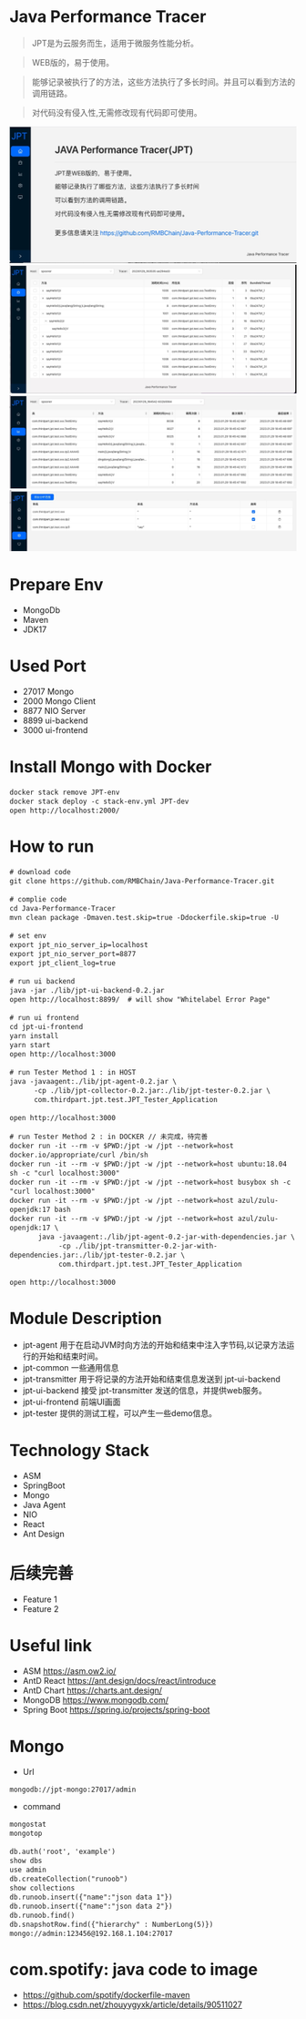 # Java Performance Tracer

>JPT是为云服务而生，适用于微服务性能分析。

>WEB版的，易于使用。

>能够记录被执行了的方法，这些方法执行了多长时间。并且可以看到方法的调用链路。

>对代码没有侵入性,无需修改现有代码即可使用。


![avatar](pic/memo1.jpg)
![avatar](pic/memo2.jpg)
![avatar](pic/memo3.jpg)
![avatar](pic/memo4.jpg)

# Prepare Env
- MongoDb
- Maven 
- JDK17

# Used Port
- 27017 Mongo
- 2000  Mongo Client
- 8877  NIO Server
- 8899  ui-backend
- 3000  ui-frontend

# Install Mongo with Docker
```
docker stack remove JPT-env
docker stack deploy -c stack-env.yml JPT-dev
open http://localhost:2000/
```

# How to run
```
# download code
git clone https://github.com/RMBChain/Java-Performance-Tracer.git

# complie code
cd Java-Performance-Tracer
mvn clean package -Dmaven.test.skip=true -Ddockerfile.skip=true -U

# set env
export jpt_nio_server_ip=localhost
export jpt_nio_server_port=8877
export jpt_client_log=true

# run ui backend
java -jar ./lib/jpt-ui-backend-0.2.jar
open http://localhost:8899/  # will show "Whitelabel Error Page"

# run ui frontend
cd jpt-ui-frontend
yarn install 
yarn start
open http://localhost:3000

# run Tester Method 1 : in HOST
java -javaagent:./lib/jpt-agent-0.2.jar \
      -cp ./lib/jpt-collector-0.2.jar:./lib/jpt-tester-0.2.jar \
      com.thirdpart.jpt.test.JPT_Tester_Application

open http://localhost:3000

# run Tester Method 2 : in DOCKER // 未完成，待完善
docker run -it --rm -v $PWD:/jpt -w /jpt --network=host docker.io/appropriate/curl /bin/sh
docker run -it --rm -v $PWD:/jpt -w /jpt --network=host ubuntu:18.04 sh -c "curl localhost:3000"
docker run -it --rm -v $PWD:/jpt -w /jpt --network=host busybox sh -c "curl localhost:3000"
docker run -it --rm -v $PWD:/jpt -w /jpt --network=host azul/zulu-openjdk:17 bash
docker run -it --rm -v $PWD:/jpt -w /jpt --network=host azul/zulu-openjdk:17 \
       java -javaagent:./lib/jpt-agent-0.2-jar-with-dependencies.jar \
            -cp ./lib/jpt-transmitter-0.2-jar-with-dependencies.jar:./lib/jpt-tester-0.2.jar \
            com.thirdpart.jpt.test.JPT_Tester_Application      

open http://localhost:3000

```

# Module Description
- jpt-agent 用于在启动JVM时向方法的开始和结束中注入字节码,以记录方法运行的开始和结束时间。
- jpt-common 一些通用信息
- jpt-transmitter 用于将记录的方法开始和结束信息发送到 jpt-ui-backend
- jpt-ui-backend 接受 jpt-transmitter 发送的信息，并提供web服务。
- jpt-ui-frontend 前端UI画面
- jpt-tester 提供的测试工程，可以产生一些demo信息。

# Technology Stack
- ASM
- SpringBoot
- Mongo
- Java Agent
- NIO
- React
- Ant Design

# 后续完善
- Feature 1
- Feature 2

# Useful link
- ASM https://asm.ow2.io/
- AntD React https://ant.design/docs/react/introduce
- AntD Chart https://charts.ant.design/
- MongoDB  https://www.mongodb.com/
- Spring Boot https://spring.io/projects/spring-boot

# Mongo
- Url
```
mongodb://jpt-mongo:27017/admin
```

- command
```
mongostat
mongotop
 
db.auth('root', 'example')
show dbs
use admin
db.createCollection("runoob")
show collections
db.runoob.insert({"name":"json data 1"})
db.runoob.insert({"name":"json data 2"})
db.runoob.find()
db.snapshotRow.find({"hierarchy" : NumberLong(5)})
mongo://admin:123456@192.168.1.104:27017
```

# com.spotify: java code to image

- https://github.com/spotify/dockerfile-maven
- https://blog.csdn.net/zhouyygyxk/article/details/90511027
